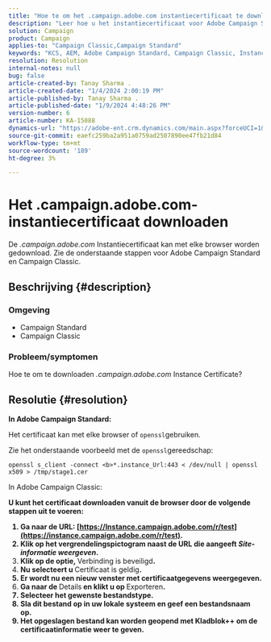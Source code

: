 ```yaml
---
title: "Hoe te om het .campaign.adobe.com instantiecertificaat te downloaden"
description: "Leer hoe u het instantiecertificaat voor Adobe Campaign Standard en Campaign Classic kunt downloaden."
solution: Campaign
product: Campaign
applies-to: "Campaign Classic,Campaign Standard"
keywords: "KCS, AEM, Adobe Campaign Standard, Campaign Classic, Instance Certificate, .campagne.adobe.com"
resolution: Resolution
internal-notes: null
bug: false
article-created-by: Tanay Sharma .
article-created-date: "1/4/2024 2:00:19 PM"
article-published-by: Tanay Sharma .
article-published-date: "1/9/2024 4:48:26 PM"
version-number: 6
article-number: KA-15088
dynamics-url: "https://adobe-ent.crm.dynamics.com/main.aspx?forceUCI=1&pagetype=entityrecord&etn=knowledgearticle&id=c9b9d690-09ab-ee11-be37-6045bd006c82"
source-git-commit: eaefc259ba2a951a0759ad2507890ee47fb21d84
workflow-type: tm+mt
source-wordcount: '189'
ht-degree: 3%

---
```


# Het .campaign.adobe.com-instantiecertificaat downloaden


De *.campaign.adobe.com* Instantiecertificaat kan met elke browser worden gedownload. Zie de onderstaande stappen voor Adobe Campaign Standard en Campaign Classic.

## Beschrijving {#description}


### Omgeving

- Campaign Standard
- Campaign Classic


### Probleem/symptomen

Hoe te om te downloaden *.campaign.adobe.com* Instance Certificate?


## Resolutie {#resolution}


<b>In Adobe Campaign Standard:</b>

Het certificaat kan met elke browser of `openssl`gebruiken.

Zie het onderstaande voorbeeld met de `openssl`gereedschap:


```
openssl s_client -connect <b>*.instance_Url:443 < /dev/null | openssl x509 > /tmp/stage1.cer
```




</b>In Adobe Campaign Classic:<b>

U kunt het certificaat downloaden vanuit de browser door de volgende stappen uit te voeren:

1. Ga naar de URL: [https://Instance.campaign.adobe.com/r/test](https://instance.campaign.adobe.com/r/test).
2. Klik op het vergrendelingspictogram naast de URL die aangeeft *Site-informatie weergeven*.
3. Klik op de optie, </b>Verbinding is beveiligd<b>.
4. Nu selecteert u </b>Certificaat is geldig<b>.
5. Er wordt nu een nieuw venster met certificaatgegevens weergegeven.
6. Ga naar de </b>Details<b> en klikt u op </b>Exporteren<b>.
7. Selecteer het gewenste bestandstype.
8. Sla dit bestand op in uw lokale systeem en geef een bestandsnaam op.
9. Het opgeslagen bestand kan worden geopend met Kladblok++ om de certificaatinformatie weer te geven.



